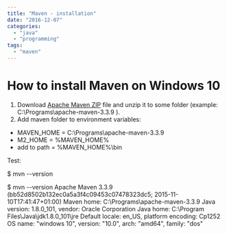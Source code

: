 ```yaml
---
title: "Maven - installation"
date: "2016-12-07"
categories: 
  - "java"
  - "programming"
tags: 
  - "maven"
---
```


# How to install Maven on Windows 10

1. Download [Apache Maven ZIP](http://maven.apache.org/download.cgi) file and unzip it to some folder (example: C:\\Programs\\apache-maven-3.3.9 ).
2. Add maven folder to environment variables:

- MAVEN\_HOME = C:\\Programs\\apache-maven-3.3.9
- M2\_HOME = %MAVEN\_HOME%
- add to path = %MAVEN\_HOME%\\bin

Test:

$ mvn --version

$ mvn --version
Apache Maven 3.3.9 (bb52d8502b132ec0a5a3f4c09453c07478323dc5; 2015-11-10T17:41:47+01:00)
Maven home: C:\\Programs\\apache-maven-3.3.9
Java version: 1.8.0\_101, vendor: Oracle Corporation
Java home: C:\\Program Files\\Java\\jdk1.8.0\_101\\jre
Default locale: en\_US, platform encoding: Cp1252
OS name: "windows 10", version: "10.0", arch: "amd64", family: "dos"
